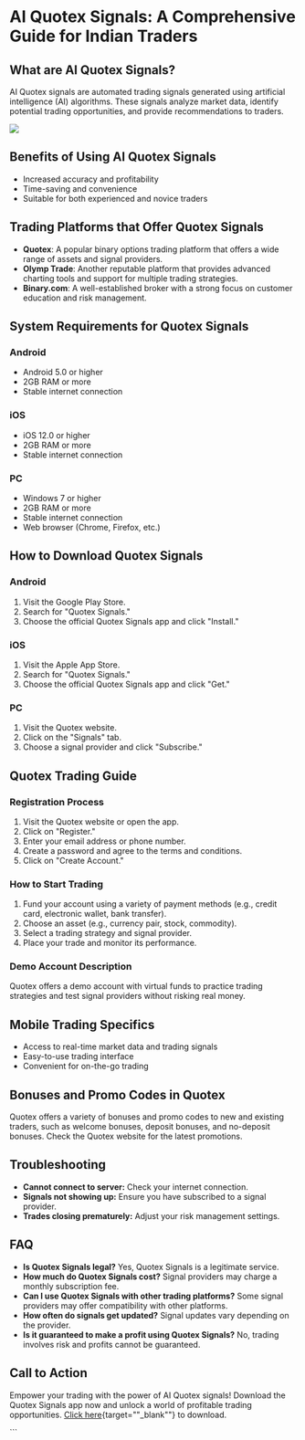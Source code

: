 # AI Quotex Signals: A Comprehensive Guide for Indian Traders

## What are AI Quotex Signals?

AI Quotex signals are automated trading signals generated using
artificial intelligence (AI) algorithms. These signals analyze market
data, identify potential trading opportunities, and provide
recommendations to traders.

[![](https://static.quotex.io/files/4_en/300_250.jpg)](https://traff.sbs/brokerqxlid)

## Benefits of Using AI Quotex Signals

-   Increased accuracy and profitability
-   Time-saving and convenience
-   Suitable for both experienced and novice traders

## Trading Platforms that Offer Quotex Signals

-   **Quotex**: A popular binary options trading platform that offers a
    wide range of assets and signal providers.
-   **Olymp Trade**: Another reputable platform that provides advanced
    charting tools and support for multiple trading strategies.
-   **Binary.com**: A well-established broker with a strong focus on
    customer education and risk management.

## System Requirements for Quotex Signals

### Android

-   Android 5.0 or higher
-   2GB RAM or more
-   Stable internet connection

### iOS

-   iOS 12.0 or higher
-   2GB RAM or more
-   Stable internet connection

### PC

-   Windows 7 or higher
-   2GB RAM or more
-   Stable internet connection
-   Web browser (Chrome, Firefox, etc.)

## How to Download Quotex Signals

### Android

1.  Visit the Google Play Store.
2.  Search for "Quotex Signals."
3.  Choose the official Quotex Signals app and click "Install."

### iOS

1.  Visit the Apple App Store.
2.  Search for "Quotex Signals."
3.  Choose the official Quotex Signals app and click "Get."

### PC

1.  Visit the Quotex website.
2.  Click on the "Signals" tab.
3.  Choose a signal provider and click "Subscribe."

## Quotex Trading Guide

### Registration Process

1.  Visit the Quotex website or open the app.
2.  Click on "Register."
3.  Enter your email address or phone number.
4.  Create a password and agree to the terms and conditions.
5.  Click on "Create Account."

### How to Start Trading

1.  Fund your account using a variety of payment methods (e.g., credit
    card, electronic wallet, bank transfer).
2.  Choose an asset (e.g., currency pair, stock, commodity).
3.  Select a trading strategy and signal provider.
4.  Place your trade and monitor its performance.

### Demo Account Description

Quotex offers a demo account with virtual funds to practice trading
strategies and test signal providers without risking real money.

## Mobile Trading Specifics

-   Access to real-time market data and trading signals
-   Easy-to-use trading interface
-   Convenient for on-the-go trading

## Bonuses and Promo Codes in Quotex

Quotex offers a variety of bonuses and promo codes to new and existing
traders, such as welcome bonuses, deposit bonuses, and no-deposit
bonuses. Check the Quotex website for the latest promotions.

## Troubleshooting

-   **Cannot connect to server:** Check your internet connection.
-   **Signals not showing up:** Ensure you have subscribed to a signal
    provider.
-   **Trades closing prematurely:** Adjust your risk management
    settings.

## FAQ

-   **Is Quotex Signals legal?** Yes, Quotex Signals is a legitimate
    service.
-   **How much do Quotex Signals cost?** Signal providers may charge a
    monthly subscription fee.
-   **Can I use Quotex Signals with other trading platforms?** Some
    signal providers may offer compatibility with other platforms.
-   **How often do signals get updated?** Signal updates vary depending
    on the provider.
-   **Is it guaranteed to make a profit using Quotex Signals?** No,
    trading involves risk and profits cannot be guaranteed.

## Call to Action

Empower your trading with the power of AI Quotex signals! Download the
Quotex Signals app now and unlock a world of profitable trading
opportunities. [Click
here](\%22https://traff.sbs/brokerqxlid\%22){target=""_blank""} to
download.

\`\`\`

